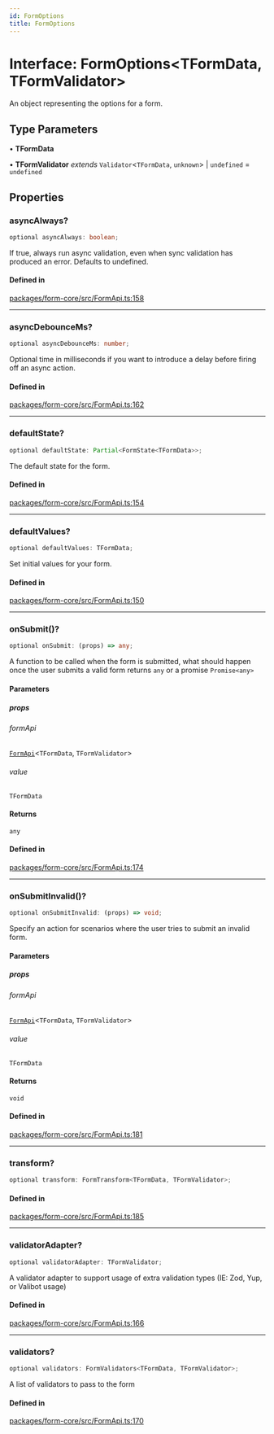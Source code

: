 ```yaml
---
id: FormOptions
title: FormOptions
---
```


# Interface: FormOptions\<TFormData, TFormValidator\>

An object representing the options for a form.

## Type Parameters

• **TFormData**

• **TFormValidator** *extends* `Validator`\<`TFormData`, `unknown`\> \| `undefined` = `undefined`

## Properties

### asyncAlways?

```ts
optional asyncAlways: boolean;
```

If true, always run async validation, even when sync validation has produced an error. Defaults to undefined.

#### Defined in

[packages/form-core/src/FormApi.ts:158](https://github.com/TanStack/form/blob/main/packages/form-core/src/FormApi.ts#L158)

***

### asyncDebounceMs?

```ts
optional asyncDebounceMs: number;
```

Optional time in milliseconds if you want to introduce a delay before firing off an async action.

#### Defined in

[packages/form-core/src/FormApi.ts:162](https://github.com/TanStack/form/blob/main/packages/form-core/src/FormApi.ts#L162)

***

### defaultState?

```ts
optional defaultState: Partial<FormState<TFormData>>;
```

The default state for the form.

#### Defined in

[packages/form-core/src/FormApi.ts:154](https://github.com/TanStack/form/blob/main/packages/form-core/src/FormApi.ts#L154)

***

### defaultValues?

```ts
optional defaultValues: TFormData;
```

Set initial values for your form.

#### Defined in

[packages/form-core/src/FormApi.ts:150](https://github.com/TanStack/form/blob/main/packages/form-core/src/FormApi.ts#L150)

***

### onSubmit()?

```ts
optional onSubmit: (props) => any;
```

A function to be called when the form is submitted, what should happen once the user submits a valid form returns `any` or a promise `Promise<any>`

#### Parameters

##### props

###### formApi

[`FormApi`](../classes/formapi.md)\<`TFormData`, `TFormValidator`\>

###### value

`TFormData`

#### Returns

`any`

#### Defined in

[packages/form-core/src/FormApi.ts:174](https://github.com/TanStack/form/blob/main/packages/form-core/src/FormApi.ts#L174)

***

### onSubmitInvalid()?

```ts
optional onSubmitInvalid: (props) => void;
```

Specify an action for scenarios where the user tries to submit an invalid form.

#### Parameters

##### props

###### formApi

[`FormApi`](../classes/formapi.md)\<`TFormData`, `TFormValidator`\>

###### value

`TFormData`

#### Returns

`void`

#### Defined in

[packages/form-core/src/FormApi.ts:181](https://github.com/TanStack/form/blob/main/packages/form-core/src/FormApi.ts#L181)

***

### transform?

```ts
optional transform: FormTransform<TFormData, TFormValidator>;
```

#### Defined in

[packages/form-core/src/FormApi.ts:185](https://github.com/TanStack/form/blob/main/packages/form-core/src/FormApi.ts#L185)

***

### validatorAdapter?

```ts
optional validatorAdapter: TFormValidator;
```

A validator adapter to support usage of extra validation types (IE: Zod, Yup, or Valibot usage)

#### Defined in

[packages/form-core/src/FormApi.ts:166](https://github.com/TanStack/form/blob/main/packages/form-core/src/FormApi.ts#L166)

***

### validators?

```ts
optional validators: FormValidators<TFormData, TFormValidator>;
```

A list of validators to pass to the form

#### Defined in

[packages/form-core/src/FormApi.ts:170](https://github.com/TanStack/form/blob/main/packages/form-core/src/FormApi.ts#L170)
